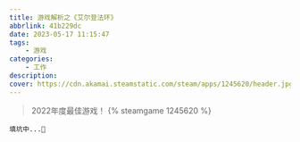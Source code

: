 ```yaml
---
title: 游戏解析之《艾尔登法环》
abbrlink: 41b229dc
date: 2023-05-17 11:15:47
tags: 
    - 游戏
categories:
    - 工作
description:
cover: https://cdn.akamai.steamstatic.com/steam/apps/1245620/header.jpg?t=1683618443
---
```

> 2022年度最佳游戏！
{% steamgame 1245620 %}

`填坑中...🚀`